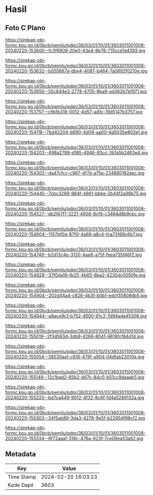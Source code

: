 # Hasil

## Foto C Plano

https://sirekap-obj-formc.kpu.go.id/0bcb/pemilu/pdpr/36/03/01/10/01/3603011001008-20240220-153600--fc3f6809-20e0-43e4-8b76-715cce1d4393.jpg

https://sirekap-obj-formc.kpu.go.id/0bcb/pemilu/pdpr/36/03/01/10/01/3603011001008-20240220-153632--b055667a-dbe4-4087-b464-7a0692f0210e.jpg

https://sirekap-obj-formc.kpu.go.id/0bcb/pemilu/pdpr/36/03/01/10/01/3603011001008-20240220-153850--55c844e3-2778-4705-8ba9-ad362b7bf971.jpg

https://sirekap-obj-formc.kpu.go.id/0bcb/pemilu/pdpr/36/03/01/10/01/3603011001008-20240220-153757--c9b1b318-0012-4d57-ad1c-19d5147b3757.jpg

https://sirekap-obj-formc.kpu.go.id/0bcb/pemilu/pdpr/36/03/01/10/01/3603011001008-20240220-154118--7bd42204-b690-4d09-aa00-4d5035e802e1.jpg

https://sirekap-obj-formc.kpu.go.id/0bcb/pemilu/pdpr/36/03/01/10/01/3603011001008-20240220-154203--498a2789-d185-4946-93cc-3b1a5b2463e4.jpg

https://sirekap-obj-formc.kpu.go.id/0bcb/pemilu/pdpr/36/03/01/10/01/3603011001008-20240220-154302--da47cfcc-c967-4f7d-a75e-234880182aec.jpg

https://sirekap-obj-formc.kpu.go.id/0bcb/pemilu/pdpr/36/03/01/10/01/3603011001008-20240220-154445--7cbc3289-984f-4861-bbbe-2b44f2a98b75.jpg

https://sirekap-obj-formc.kpu.go.id/0bcb/pemilu/pdpr/36/03/01/10/01/3603011001008-20240220-154527--db2f47f1-3221-4908-8cf9-c3464d8b9cbc.jpg

https://sirekap-obj-formc.kpu.go.id/0bcb/pemilu/pdpr/36/03/01/10/01/3603011001008-20240220-154604--1157bf0d-87f9-4a69-a8c4-fca73168c6b7.jpg

https://sirekap-obj-formc.kpu.go.id/0bcb/pemilu/pdpr/36/03/01/10/01/3603011001008-20240220-154748--b2d13c4e-3120-4ae8-a75f-feea735f46f2.jpg

https://sirekap-obj-formc.kpu.go.id/0bcb/pemilu/pdpr/36/03/01/10/01/3603011001008-20240220-154828--37f0da19-fb25-4b65-8ba2-4230dc0050fe.jpg

https://sirekap-obj-formc.kpu.go.id/0bcb/pemilu/pdpr/36/03/01/10/01/3603011001008-20240220-154904--202d44a4-c826-4b3f-b0b1-edcf35808db5.jpg

https://sirekap-obj-formc.kpu.go.id/0bcb/pemilu/pdpr/36/03/01/10/01/3603011001008-20240220-154944--a8ace9c1-b752-4500-91c2-7d94ada45308.jpg

https://sirekap-obj-formc.kpu.go.id/0bcb/pemilu/pdpr/36/03/01/10/01/3603011001008-20240220-155019--2f3d583d-3db9-4266-8041-9618fcf84d1d.jpg

https://sirekap-obj-formc.kpu.go.id/0bcb/pemilu/pdpr/36/03/01/10/01/3603011001008-20240220-155054--38530aa1-c616-479f-a90d-04dfab23010e.jpg

https://sirekap-obj-formc.kpu.go.id/0bcb/pemilu/pdpr/36/03/01/10/01/3603011001008-20240220-155148--12c1bad2-65b2-467c-84c0-b51cc9daaab5.jpg

https://sirekap-obj-formc.kpu.go.id/0bcb/pemilu/pdpr/36/03/01/10/01/3603011001008-20240220-155220--bd7ca449-9012-4f32-8c6f-fd4a5289132a.jpg

https://sirekap-obj-formc.kpu.go.id/0bcb/pemilu/pdpr/36/03/01/10/01/3603011001008-20240220-155303--34f5ab89-3da3-4278-9e5f-b2295df98cf2.jpg

https://sirekap-obj-formc.kpu.go.id/0bcb/pemilu/pdpr/36/03/01/10/01/3603011001008-20240220-155334--6f72aaaf-318c-476a-923f-7ce09ea53a62.jpg


## Metadata

| Key        | Value               |
| ---------- | ------------------- |
| Time Stamp | 2024-02-20 16:03:23 |
| Kode Dapil | 3603                |




